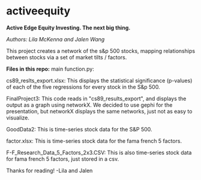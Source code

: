 # activeequity
**Active Edge Equity Investing. The next big thing.**

*Authors: Lila McKenna and Jalen Wang*

This project creates a network of the s&p 500 stocks, mapping relationships between stocks via a set of market tilts / factors.

**Files in this repo:**
main function.py:

cs89_reslts_export.xlsx:
This displays the statistical significance (p-values) of each of the five regressions for every stock in the S&p 500. 

FinalProject3: 
This code reads in "cs89_results_export", and displays the output as a graph using networkX.
We decided to use gephi for the presentation, but networkX displays the same networks, just not as easy to visualize. 

GoodData2: 
This is time-series stock data for the S&P 500. 

factor.xlsx:
This is time-series stock data for the fama french 5 factors. 

F-F_Research_Data_5_Factors_2x3.CSV:
This is also time-series stock data for fama french 5 factors, just stored in a csv. 


Thanks for reading! 
-Lila and Jalen 

